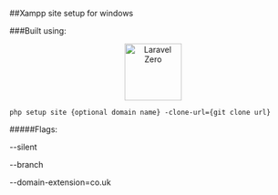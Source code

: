 ##Xampp site setup for windows

###Built using:
<p align="center">
    <img title="Laravel Zero" height="100" src="https://raw.githubusercontent.com/laravel-zero/docs/master/images/logo/laravel-zero-readme.png" />
</p>

`php setup site {optional domain name} -clone-url={git clone url}`

#####Flags:

--silent

--branch

--domain-extension=co.uk
